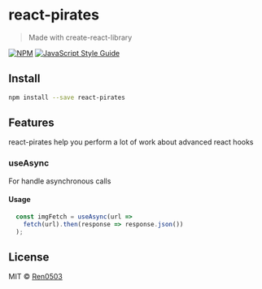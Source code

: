 # react-pirates

> Made with create-react-library

[![NPM](https://img.shields.io/npm/v/react-pirates.svg)](https://www.npmjs.com/package/react-pirates) [![JavaScript Style Guide](https://img.shields.io/badge/code_style-standard-brightgreen.svg)](https://standardjs.com)

## Install

```bash
npm install --save react-pirates
```

## Features

react-pirates help you perform a lot of work about advanced react hooks

### useAsync

For handle asynchronous calls

#### Usage

```jsx
  const imgFetch = useAsync(url =>
    fetch(url).then(response => response.json())
  );
```


## License

MIT © [Ren0503](https://github.com/Ren0503)
